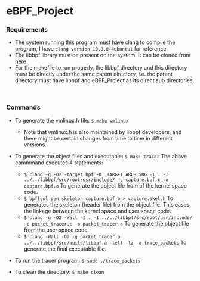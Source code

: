 # eBPF_Project

### Requirements

* The system running this program must have clang to compile the program, I have `clang version 10.0.0-4ubuntu1` for reference.
* The libbpf library must be present on the system. It can be cloned from [here](https://github.com/libbpf/libbpf).
* For the makefile to run properly, the libbpf directory and this directory must be directly under the same parent directory, i.e. the parent directory must have libbpf and eBPF_Project as its direct sub directories.

&nbsp;
### Commands
* To generate the vmlinux.h file: `$ make vmlinux`
    * Note that vmlinux.h is also maintained by libbpf developers, and there might be certain changes from time to time in different versions.

* To generate the object files and executable: `$ make tracer`
The above commmand executes 4 statements:
    * `$ clang -g -O2 -target bpf -D__TARGET_ARCH_x86 -I . -I ../../libbpf/src/root/usr/include/ -c capture.bpf.c -o capture.bpf.o`
    To generate the object file from of the kernel space code.
    * `$ bpftool gen skeleton capture.bpf.o > capture.skel.h`
    To generates the skeleton (header file) from the object file. This eases the linkage between the kernel space and user space code.
    * `$ clang -g -O2 -Wall -I . -I ../../libbpf/src/root/usr/include/ -c packet_tracer.c -o packet_tracer.o`
    To generate the object file from the user space code.
    * `$ clang -Wall -O2 -g packet_tracer.o ../../libbpf/src/build/libbpf.a -lelf -lz -o trace_packets`
    To generate the final executable file.

* To run the tracer program: `$ sudo ./trace_packets`

* To clean the directory: `$ make clean`
